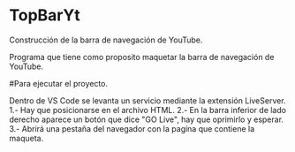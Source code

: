 # TopBarYt

Construcción de la barra de navegación de YouTube.

Programa que tiene como proposito maquetar la barra de navegación de YouTube.

#Para ejecutar el proyecto.

Dentro de VS Code se levanta un servicio mediante la extensión LiveServer.
1.- Hay que posicionarse en el archivo HTML.
2.- En la barra inferior de lado derecho aparece un botón que dice "GO Live", hay que oprimirlo y esperar.
3.- Abrirá una pestaña del navegador con la pagína que contiene la maqueta.


